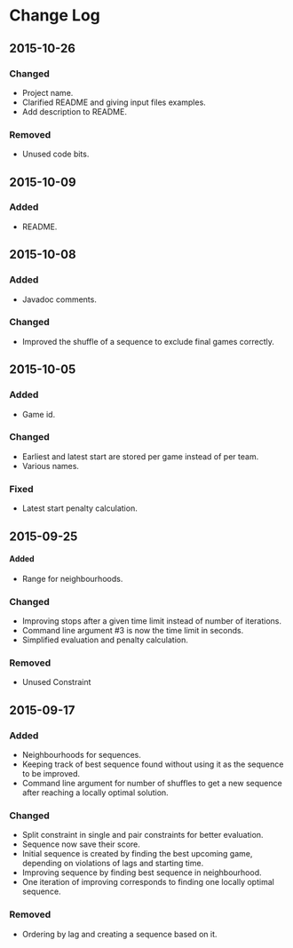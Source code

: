 # Change Log

## 2015-10-26
### Changed
- Project name.
- Clarified README and giving input files examples.
- Add description to README.

###  Removed
- Unused code bits.

## 2015-10-09
### Added
- README.

## 2015-10-08
### Added
- Javadoc comments.

### Changed
- Improved the shuffle of a sequence to exclude final games correctly.

## 2015-10-05
### Added 
- Game id.

### Changed
- Earliest and latest start are stored per game instead of per team.
- Various names.

### Fixed
- Latest start penalty calculation.

## 2015-09-25
#### Added
- Range for neighbourhoods.

### Changed
- Improving stops after a given time limit instead of number of iterations.
- Command line argument #3 is now the time limit in seconds.
- Simplified evaluation and penalty calculation.

### Removed
- Unused Constraint

## 2015-09-17
### Added
- Neighbourhoods for sequences.
- Keeping track of best sequence found without using it as the sequence to be improved.
- Command line argument for number of shuffles to get a new sequence after reaching a locally optimal solution.

### Changed
- Split constraint in single and pair constraints for better evaluation.
- Sequence now save their score.
- Initial sequence is created by finding the best upcoming game, depending on violations of lags and starting time.
- Improving sequence by finding best sequence in neighbourhood.
- One iteration of improving corresponds to finding one locally optimal sequence.

### Removed
- Ordering by lag and creating a sequence based on it.
